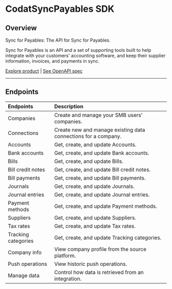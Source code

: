 # CodatSyncPayables SDK

## Overview

Sync for Payables: The API for Sync for Payables. 

Sync for Payables is an API and a set of supporting tools built to help integrate with your customers' accounting software, and keep their supplier information, invoices, and payments in sync.

[Explore product](https://docs.codat.io/payables/overview) | [See OpenAPI spec](https://github.com/codatio/oas)

---
<!-- Start Codat Tags Table -->
## Endpoints

| Endpoints | Description |
| :- |:- |
| Companies | Create and manage your SMB users' companies. |
| Connections | Create new and manage existing data connections for a company. |
| Accounts | Get, create, and update Accounts. |
| Bank accounts | Get, create, and update Bank accounts. |
| Bills | Get, create, and update Bills. |
| Bill credit notes | Get, create, and update Bill credit notes. |
| Bill payments | Get, create, and update Bill payments. |
| Journals | Get, create, and update Journals. |
| Journal entries | Get, create, and update Journal entries. |
| Payment methods | Get, create, and update Payment methods. |
| Suppliers | Get, create, and update Suppliers. |
| Tax rates | Get, create, and update Tax rates. |
| Tracking categories | Get, create, and update Tracking categories. |
| Company info | View company profile from the source platform. |
| Push operations | View historic push operations. |
| Manage data | Control how data is retrieved from an integration. |
<!-- End Codat Tags Table -->